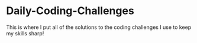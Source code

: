 # Daily-Coding-Challenges
<p>This is where I put all of the solutions to the coding challenges I use to keep my skills sharp!</p> 
